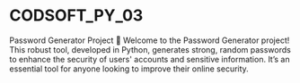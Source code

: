 # CODSOFT_PY_03
Password Generator Project 🔐  Welcome to the Password Generator project! This robust tool, developed in Python, generates strong, random passwords to enhance the security of users' accounts and sensitive information. It’s an essential tool for anyone looking to improve their online security.  
